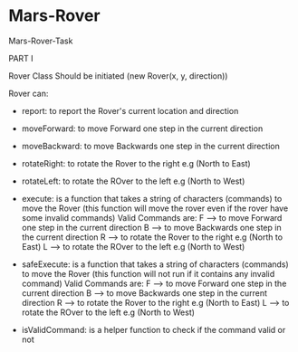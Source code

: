 # Mars-Rover
Mars-Rover-Task

PART I

Rover Class Should be initiated (new Rover(x, y, direction))

Rover can:

- report: to report the Rover's current location and direction 
- moveForward: to move Forward one step in the current direction
- moveBackward: to move Backwards one step in the current direction
- rotateRight: to rotate the Rover to the right e.g (North to East)
- rotateLeft: to rotate the ROver to the left e.g (North to West)

- execute: is a function that takes a string of characters (commands) to move the Rover (this function will move the rover even if the rover have some invalid commands)
    Valid Commands are:
        F --> to move Forward one step in the current direction
        B --> to move Backwards one step in the current direction
        R --> to rotate the Rover to the right e.g (North to East)
        L --> to rotate the ROver to the left e.g (North to West)

- safeExecute: is a function that takes a string of characters (commands) to move the Rover (this function will not run if it contains any invalid command)
    Valid Commands are:
        F --> to move Forward one step in the current direction
        B --> to move Backwards one step in the current direction
        R --> to rotate the Rover to the right e.g (North to East)
        L --> to rotate the ROver to the left e.g (North to West)

- isValidCommand: is a helper function to check if the command valid or not
